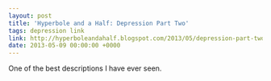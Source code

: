 ```yaml
---
layout: post
title: 'Hyperbole and a Half: Depression Part Two'
tags: depression link
link: http://hyperboleandahalf.blogspot.com/2013/05/depression-part-two.html
date: 2013-05-09 00:00:00 +0000
---
```


One of the best descriptions I have ever seen.